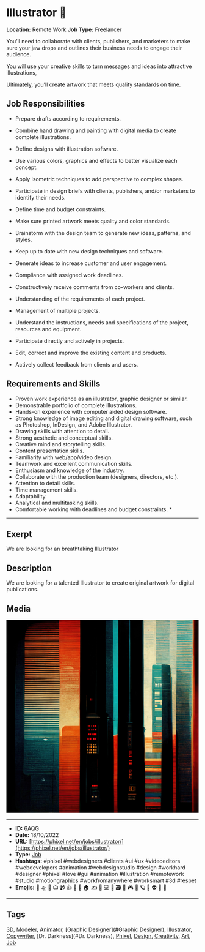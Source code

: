 # Illustrator 🎨
**Location:** Remote Work
**Job Type:** Freelancer

You’ll need to collaborate with clients, publishers, and marketers to make sure your jaw drops and outlines their business needs to engage their audience.

You will use your creative skills to turn messages and ideas into attractive illustrations,

Ultimately, you’ll create artwork that meets quality standards on time.
## Job Responsibilities
- Prepare drafts according to requirements.
- Combine hand drawing and painting with digital media to create complete illustrations.
- Define designs with illustration software.
- Use various colors, graphics and effects to better visualize each concept.
- Apply isometric techniques to add perspective to complex shapes.
- Participate in design briefs with clients, publishers, and/or marketers to identify their needs.
- Define time and budget constraints.
- Make sure printed artwork meets quality and color standards.
- Brainstorm with the design team to generate new ideas, patterns, and styles.
- Keep up to date with new design techniques and software.

- Generate ideas to increase customer and user engagement.
- Compliance with assigned work deadlines.
- Constructively receive comments from co-workers and clients.
- Understanding of the requirements of each project.
- Management of multiple projects.
- Understand the instructions, needs and specifications of the project, resources and equipment.
- Participate directly and actively in projects.
- Edit, correct and improve the existing content and products.
- Actively collect feedback from clients and users.

## Requirements and Skills
- Proven work experience as an illustrator, graphic designer or similar.
- Demonstrable portfolio of complete illustrations.
- Hands-on experience with computer aided design software.
- Strong knowledge of image editing and digital drawing software, such as Photoshop, InDesign, and Adobe Illustrator.
- Drawing skills with attention to detail.
- Strong aesthetic and conceptual skills.
- Creative mind and storytelling skills.
- Content presentation skills.
- Familiarity with web/app/video design.
- Teamwork and excellent communication skills.
- Enthusiasm and knowledge of the industry.
- Collaborate with the production team (designers, directors, etc.).
- Attention to detail skills.
- Time management skills.
- Adaptability.
- Analytical and multitasking skills.
- Comfortable working with deadlines and budget constraints. *
------------
## Exerpt
We are looking for an breathtaking Illustrator
## Description
We are looking for a talented Illustrator to create original artwork for digital publications.
## Media
<img src="media/c7cd695f/job-illustrator.jpg">

------------
- **ID:** 6AQG
- **Date:** 18/10/2022
- **URL:** [https://phixel.net/en/jobs/illustrator/](https://phixel.net/en/jobs/illustrator/)
- **Type:** [Job](#job)
- **Hashtags:** #phixel #webdesigners #clients #ui #ux #videoeditors #webdevelopers #animation #webdesignstudio #design #workhard #designer #phixel #love #gui #animation #illustration #remotework #studio #motiongraphics #workfromanywhere #worksmart #3d #respet
- **Emojis:** 🎨 🛸 📼 📺 📹 👍 🔗 📝 🏠 ✍️ 👨 💻 👑 🗃 👾 🎮 📲 🪐 🌟 👽 🚀 🌌

------------
## Tags
[3D](#3D), [Modeler](#Modeler), [Animator](#Animator), [Graphic Designer](#Graphic Designer), [Illustrator](#Illustrator), [Copywriter](#Copywriter), [Dr. Darkness](#Dr. Darkness), [Phixel](#Phixel), [Design](#Design), [Creativity](#Creativity), [Art](#Art), [Job](#Job)

